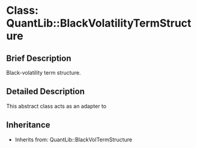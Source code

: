 # Class: QuantLib::BlackVolatilityTermStructure

## Brief Description
Black-volatility term structure. 

## Detailed Description
This abstract class acts as an adapter to 

## Inheritance
- Inherits from: QuantLib::BlackVolTermStructure

